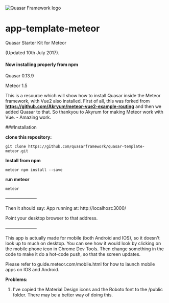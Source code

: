 ![Quasar Framework logo](https://cdn.rawgit.com/quasarframework/quasar-art/863c14bd/dist/svg/quasar-logo-full-inline.svg)

# app-template-meteor
Quasar Starter Kit for Meteor

(Updated 10th July 2017).
#### Now installing properly from npm

Quasar 0.13.9

Meteor 1.5

This is a resource which will show how to install Quasar inside the Meteor framework, with Vue2 also installed.
First of all, this was forked from **https://github.com/Akryum/meteor-vue2-example-routing**
and then we added Quasar to that. So thankyou to Akyrum for making Meteor work with Vue. - Amazing work.

###Installation 

**clone this repository:**

```
git clone https://github.com/quasarframework/quasar-template-meteor.git
```

**Install from npm**

```
meteor npm install --save
```


**run meteor**

```
meteor
```

———————

Then it should say:
App running at: http://localhost:3000/

Point your desktop browser to that address.

———————

This app is actually made for mobile (both Android and IOS), so it doesn't look up to much on desktop.
You can see how it would look by clicking on the mobile phone icon in Chrome Dev Tools. 
Then change something in the code to make it do a hot-code push, so that the screen updates.

Please refer to guide.meteor.com/mobile.html for how to launch mobile apps on IOS and Android.

**Problems:**

1) I've copied the Material Design icons and the Roboto font to the /public folder.
There may be a better way of doing this.

